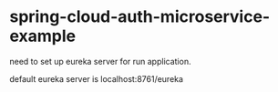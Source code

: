 # spring-cloud-auth-microservice-example

need to set up eureka server for run application.

default eureka server is localhost:8761/eureka
